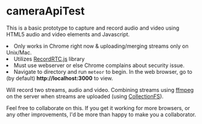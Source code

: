 # cameraApiTest

This is a basic prototype to capture and record audio and video using HTML5 audio and video elements and Javascript. 

<li>Only works in Chrome right now & uploading/merging streams only on Unix/Mac.</li>
<li>Utilizes <a href="http://recordrtc.org/">RecordRTC.js</a> library</li>
<li>Must use webserver or else Chrome complains about security issue.</li>
<li>Navigate to directory and run <code>meteor</code> to begin. In the web browser, go to (by default) <b>http://localhost:3000</b> to view.</li>

Will record two streams, audio and video.  Combining streams using <a href="https://www.ffmpeg.org/">ffmpeg</a> on the server when streams are uploaded (using <a href="https://github.com/CollectionFS/Meteor-CollectionFS">CollectionFS</a>).

Feel free to collaborate on this.  If you get it working for more browsers, or any other improvements, I'd be more than happy to make you a collaborator.
